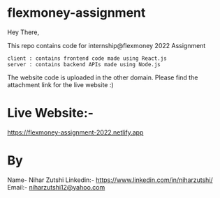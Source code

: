# flexmoney-assignment

Hey There,

This repo contains code for internship@flexmoney 2022 Assignment


    client : contains frontend code made using React.js
    server : contains backend APIs made using Node.js
The website code is uploaded in the other domain.
Please find the attachment link for the live website :)

# Live Website:-
https://flexmoney-assignment-2022.netlify.app

# By

Name- Nihar Zutshi
Linkedin:- https://www.linkedin.com/in/niharzutshi/
Email:- niharzutshi12@yahoo.com
